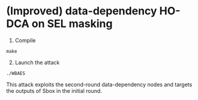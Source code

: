 # (Improved) data-dependency HO-DCA on SEL masking

1. Compile

  ```
  make
  ```

2. Launch the attack

  ```
  ./WBAES
  ```

This attack exploits the second-round data-dependency nodes and targets the outputs of Sbox in the initial round.